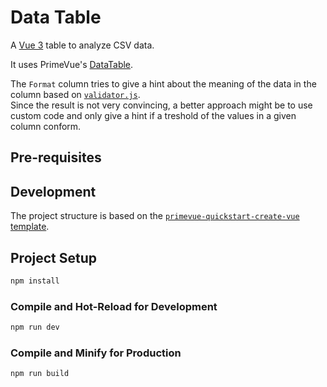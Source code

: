 # Data Table

A [Vue 3](https://vuejs.org/) table to analyze CSV data.

It uses PrimeVue's [DataTable](https://primevue.org/datatable/).

The `Format` column tries to give a hint about the meaning of the data in the column based on [`validator.js`](https://github.com/validatorjs/validator.js).  
Since the result is not very convincing, a better approach might be to use custom code and only give a hint if a treshold of the values in a given column conform.

## Pre-requisites

## Development

The project structure is based on the [`primevue-quickstart-create-vue` template](https://github.com/primefaces/primevue-examples/tree/main/vite-quickstart).

## Project Setup

```sh
npm install
```

### Compile and Hot-Reload for Development

```sh
npm run dev
```

### Compile and Minify for Production

```sh
npm run build
```
